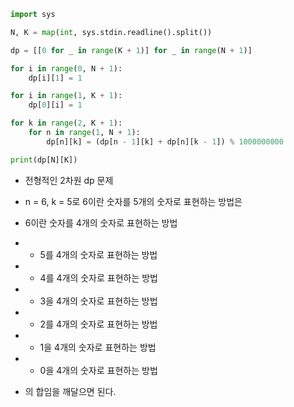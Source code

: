 ``` python
import sys

N, K = map(int, sys.stdin.readline().split())

dp = [[0 for _ in range(K + 1)] for _ in range(N + 1)]

for i in range(0, N + 1):
    dp[i][1] = 1

for i in range(1, K + 1):
    dp[0][i] = 1

for k in range(2, K + 1):
    for n in range(1, N + 1):
        dp[n][k] = (dp[n - 1][k] + dp[n][k - 1]) % 1000000000

print(dp[N][K])
```
- 전형적인 2차원 dp 문제
- n = 6, k = 5로 6이란 숫자를 5개의 숫자로 표현하는 방법은
- 6이란 숫자를 4개의 숫자로 표현하는 방법
- + 5를 4개의 숫자로 표현하는 방법
- + 4를 4개의 숫자로 표현하는 방법
- + 3을 4개의 숫자로 표현하는 방법
- + 2를 4개의 숫자로 표현하는 방법
- + 1을 4개의 숫자로 표현하는 방법
- + 0을 4개의 숫자로 표현하는 방법

- 의 합임을 깨달으면 된다. 
